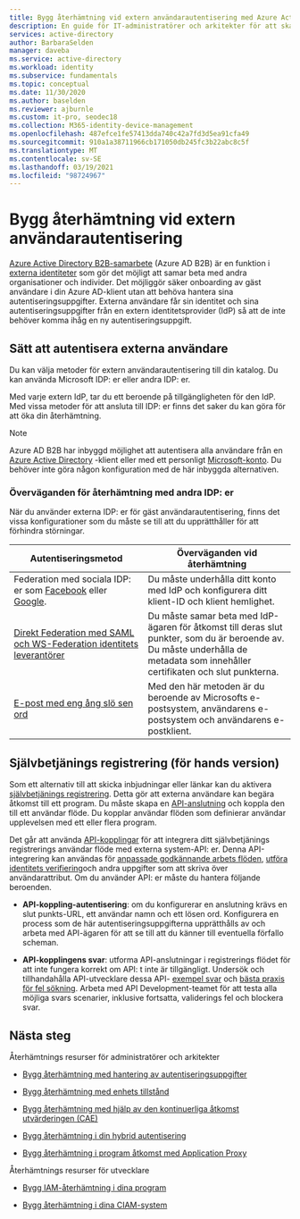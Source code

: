 ```yaml
---
title: Bygg återhämtning vid extern användarautentisering med Azure Active Directory
description: En guide för IT-administratörer och arkitekter för att skapa en elastisk autentisering för externa användare
services: active-directory
author: BarbaraSelden
manager: daveba
ms.service: active-directory
ms.workload: identity
ms.subservice: fundamentals
ms.topic: conceptual
ms.date: 11/30/2020
ms.author: baselden
ms.reviewer: ajburnle
ms.custom: it-pro, seodec18
ms.collection: M365-identity-device-management
ms.openlocfilehash: 487efce1fe57413dda740c42a7fd3d5ea91cfa49
ms.sourcegitcommit: 910a1a38711966cb171050db245fc3b22abc8c5f
ms.translationtype: MT
ms.contentlocale: sv-SE
ms.lasthandoff: 03/19/2021
ms.locfileid: "98724967"
---
```

# <a name="build-resilience-in-external-user-authentication"></a>Bygg återhämtning vid extern användarautentisering

[Azure Active Directory B2B-samarbete](../external-identities/what-is-b2b.md) (Azure AD B2B) är en funktion i [externa identiteter](../external-identities/delegate-invitations.md) som gör det möjligt att samar beta med andra organisationer och individer. Det möjliggör säker onboarding av gäst användare i din Azure AD-klient utan att behöva hantera sina autentiseringsuppgifter. Externa användare får sin identitet och sina autentiseringsuppgifter från en extern identitetsprovider (IdP) så att de inte behöver komma ihåg en ny autentiseringsuppgift. 

## <a name="ways-to-authenticate-external-users"></a>Sätt att autentisera externa användare

Du kan välja metoder för extern användarautentisering till din katalog. Du kan använda Microsoft IDP: er eller andra IDP: er.

Med varje extern IdP, tar du ett beroende på tillgängligheten för den IdP. Med vissa metoder för att ansluta till IDP: er finns det saker du kan göra för att öka din återhämtning.

> [!NOTE] 
> Azure AD B2B har inbyggd möjlighet att autentisera alla användare från en [Azure Active Directory](../index.yml) -klient eller med ett personligt [Microsoft-konto](https://account.microsoft.com/account). Du behöver inte göra någon konfiguration med de här inbyggda alternativen.

### <a name="considerations-for-resilience-with-other-idps"></a>Överväganden för återhämtning med andra IDP: er

När du använder externa IDP: er för gäst användarautentisering, finns det vissa konfigurationer som du måste se till att du upprätthåller för att förhindra störningar.

| Autentiseringsmetod| Överväganden vid återhämtning |
| - | - |
| Federation med sociala IDP: er som [Facebook](../external-identities/facebook-federation.md) eller [Google](../external-identities/google-federation.md).| Du måste underhålla ditt konto med IdP och konfigurera ditt klient-ID och klient hemlighet. |
| [Direkt Federation med SAML och WS-Federation identitets leverantörer](../external-identities/direct-federation.md)| Du måste samar beta med IdP-ägaren för åtkomst till deras slut punkter, som du är beroende av. <br>Du måste underhålla de metadata som innehåller certifikaten och slut punkterna. |
| [E-post med eng ång slö sen ord](../external-identities/one-time-passcode.md)| Med den här metoden är du beroende av Microsofts e-postsystem, användarens e-postsystem och användarens e-postklient. |


 

## <a name="self-service-sign-up-preview"></a>Självbetjänings registrering (för hands version)

Som ett alternativ till att skicka inbjudningar eller länkar kan du aktivera [självbetjänings registrering](../external-identities/self-service-sign-up-overview.md).  Detta gör att externa användare kan begära åtkomst till ett program. Du måste skapa en [API-anslutning](../external-identities/self-service-sign-up-add-api-connector.md) och koppla den till ett användar flöde. Du kopplar användar flöden som definierar användar upplevelsen med ett eller flera program. 

Det går att använda [API-kopplingar](../external-identities/api-connectors-overview.md) för att integrera ditt självbetjänings registrerings användar flöde med externa system-API: er. Denna API-integrering kan användas för [anpassade godkännande arbets flöden](../external-identities/self-service-sign-up-add-approvals.md), [utföra identitets verifiering](../external-identities/code-samples-self-service-sign-up.md)och andra uppgifter som att skriva över användarattribut. Om du använder API: er måste du hantera följande beroenden.

* **API-koppling-autentisering**: om du konfigurerar en anslutning krävs en slut punkts-URL, ett användar namn och ett lösen ord. Konfigurera en process som de här autentiseringsuppgifterna upprätthålls av och arbeta med API-ägaren för att se till att du känner till eventuella förfallo scheman.

* **API-kopplingens svar**: utforma API-anslutningar i registrerings flödet för att inte fungera korrekt om API: t inte är tillgängligt. Undersök och tillhandahålla API-utvecklare dessa API- [exempel svar](../external-identities/self-service-sign-up-add-api-connector.md) och [bästa praxis för fel sökning](../external-identities/self-service-sign-up-add-api-connector.md). Arbeta med API Development-teamet för att testa alla möjliga svars scenarier, inklusive fortsatta, validerings fel och blockera svar. 

## <a name="next-steps"></a>Nästa steg
Återhämtnings resurser för administratörer och arkitekter
 
* [Bygg återhämtning med hantering av autentiseringsuppgifter](resilience-in-credentials.md)

* [Bygg återhämtning med enhets tillstånd](resilience-with-device-states.md)

* [Bygg återhämtning med hjälp av den kontinuerliga åtkomst utvärderingen (CAE)](resilience-with-continuous-access-evaluation.md)

* [Bygg återhämtning i din hybrid autentisering](resilience-in-hybrid.md)

* [Bygg återhämtning i program åtkomst med Application Proxy](resilience-on-premises-access.md)

Återhämtnings resurser för utvecklare

* [Bygg IAM-återhämtning i dina program](resilience-app-development-overview.md)

* [Bygg återhämtning i dina CIAM-system](resilience-b2c.md)
